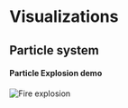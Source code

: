 # Visualizations

## Particle system 
#### Particle Explosion demo
![Fire explosion](src/particle_system/gifs/final_explosion.gif)
